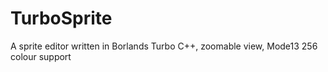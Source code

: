 # TurboSprite
A sprite editor written in Borlands Turbo C++, zoomable view, Mode13 256 colour support
